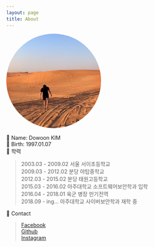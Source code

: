 ```yaml
---
layout: page
title: About
---
```

<style>
  img:not(.fiximg){
    margin: 0 auto;
    max-width: 50%;
    border-radius: 50%;
  }
</style>

![@profile](https://github.com/dondon17/dondon17.github.io/blob/dev/public/img/profile_v2_2.jpg?raw=true)  

📌 Name: Dowoon KIM  
📌 Birth: 1997.01.07  
📌 학력  
>  
> 2003.03 - 2009.02 서울 서이초등학교  
> 2009.03 - 2012.02 분당 야탑중학교  
> 2012.03 - 2015.02 분당 태원고등학교  
> 2015.03 - 2016.02 아주대학교 소프트웨어보안학과 입학  
> 2016.04 - 2018.01 육군 병장 만기전역  
> 2018.09 - ing... 아주대학교 사이버보안학과 재학 중  

📌 Contact  
>  
> [Facebook](https://www.facebook.com/25dons/)  
> [Github](https://github.com/dondon17)  
> [Instagram](https://www.instagram.com/25dons/)  
